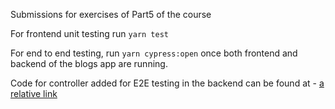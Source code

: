 Submissions for exercises of Part5 of the course

For frontend unit testing run `yarn test`

For end to end testing, run `yarn cypress:open` once both frontend and backend of the blogs app are running.

Code for controller added for E2E testing in the backend can be found at - [a relative link](backend/testing.js)